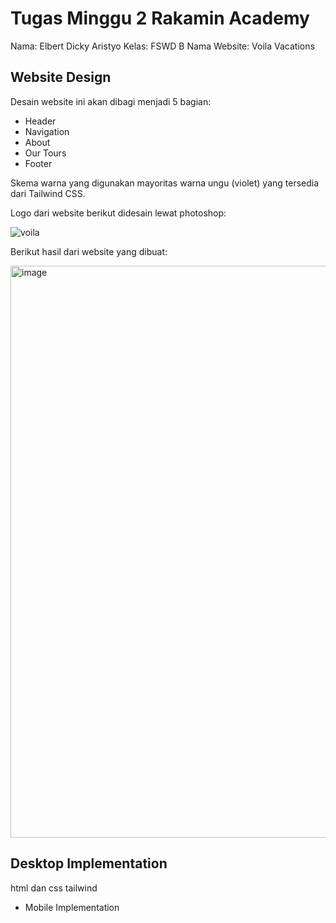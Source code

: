 # Tugas Minggu 2 Rakamin Academy

Nama: Elbert Dicky Aristyo
Kelas: FSWD B
Nama Website: Voila Vacations

## Website Design
Desain website ini akan dibagi menjadi 5 bagian:
* Header
* Navigation
* About
* Our Tours
* Footer

Skema warna yang digunakan mayoritas warna ungu (violet) yang tersedia dari Tailwind CSS.

Logo dari website berikut didesain lewat photoshop:

![voila](https://github.com/Poodoop/vacation_website/assets/55837575/664e4a7c-97e9-44f0-95a8-a801e015b53d)

Berikut hasil dari website yang dibuat:

<img width="915" alt="image" src="https://github.com/Poodoop/vacation_website/assets/55837575/dc69053e-7ac1-4b4b-8297-f340629acae5">

## Desktop Implementation
html dan css tailwind


- Mobile Implementation
